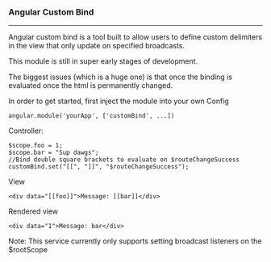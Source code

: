 ### Angular Custom Bind ###
------------

Angular custom bind is a tool built to allow users to define custom delimiters in
the view that only update on specified broadcasts.

This module is still in super early stages of development. 

The biggest issues (which is a huge one) is that once the binding is evaluated once
the html is permanently changed.


In order to get started, first inject the module into your own
Config
```
angular.module('yourApp', ['customBind', ...])
```

Controller:
```
$scope.foo = 1;
$scope.bar = "Sup dawgs";
//Bind double square brackets to evaluate on $routeChangeSuccess
customBind.set("[[", "]]", "$routeChangeSuccess");
```

View
```
<div data="[[foo]]">Message: [[bar]]</div>
```

Rendered view
```
<div data="1">Message: bar</div>
```

Note: This service currently only supports setting broadcast listeners on the $rootScope